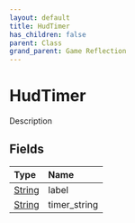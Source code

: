 ```yaml
---
layout: default
title: HudTimer
has_children: false
parent: Class
grand_parent: Game Reflection
---
```

# HudTimer
Description 

## Fields

| Type | Name |
|:-------------|:--------------|
| [String](/docs/game-reflection/components/string) | label |
| [String](/docs/game-reflection/components/string) | timer_string |

